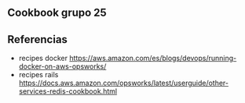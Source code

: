 ## Cookbook grupo 25
## Referencias
- recipes docker https://aws.amazon.com/es/blogs/devops/running-docker-on-aws-opsworks/
- recipes rails https://docs.aws.amazon.com/opsworks/latest/userguide/other-services-redis-cookbook.html
